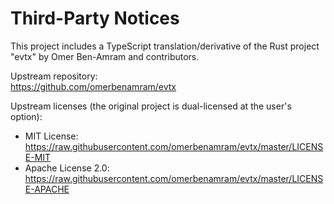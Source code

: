 # Third-Party Notices

This project includes a TypeScript translation/derivative of the Rust project "evtx"
by Omer Ben-Amram and contributors.

Upstream repository:  
https://github.com/omerbenamram/evtx

Upstream licenses (the original project is dual-licensed at the user's option):
- MIT License: https://raw.githubusercontent.com/omerbenamram/evtx/master/LICENSE-MIT
- Apache License 2.0: https://raw.githubusercontent.com/omerbenamram/evtx/master/LICENSE-APACHE
